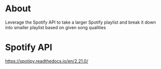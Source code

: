 # About
Leverage the Spotify API to take a larger Spotify playlist and break it down into smaller playlist based on given song qualities

# Spotify API
https://spotipy.readthedocs.io/en/2.21.0/
